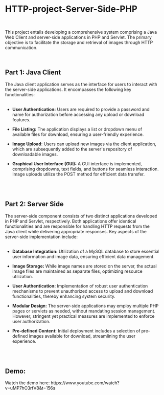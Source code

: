 # HTTP-project-Server-Side-PHP
<br/>

This project entails developing a comprehensive system comprising a Java Web Client and server-side applications in PHP and Servlet. The primary objective is to facilitate the storage and retrieval of images through HTTP communication.

<br/>

<h2>Part 1: Java Client</h2>
The Java client application serves as the interface for users to interact with the server-side applications. It encompasses the following key functionalities:
<br/>
<br/>

* **User Authentication:** Users are required to provide a password and name for authorization before accessing any upload or download features.
  
* **File Listing:** The application displays a list or dropdown menu of available files for download, ensuring a user-friendly experience.
  
* **Image Upload:** Users can upload new images via the client application, which are subsequently added to the server's repository of downloadable images.

* **Graphical User Interface (GUI):** A GUI interface is implemented, comprising dropdowns, text fields, and buttons for seamless interaction. Image uploads utilize the POST method for efficient data transfer.

<br/>
<br/>

<h2>Part 2: Server Side</h2>
The server-side component consists of two distinct applications developed in PHP and Servlet, respectively. Both applications offer identical functionalities and are responsible for handling HTTP requests from the Java client while delivering appropriate responses. Key aspects of the server-side implementation include:
<br/>
<br/>

* **Database Integration:** Utilization of a MySQL database to store essential user information and image data, ensuring efficient data management.
  
* **Image Storage:** While image names are stored on the server, the actual image files are maintained as separate files, optimizing resource utilization.
  
* **User Authentication:** Implementation of robust user authentication mechanisms to prevent unauthorized access to upload and download functionalities, thereby enhancing system security.
  
* **Modular Design:** The server-side applications may employ multiple PHP pages or servlets as needed, without mandating session management. However, stringent yet practical measures are implemented to enforce user authorization.
  
* **Pre-defined Content:** Initial deployment includes a selection of pre-defined images available for download, streamlining the user experience.

<br/>
<br/>

<h2>Demo:</h2>
Watch the demo here: https://www.youtube.com/watch?v=uMP7hO3rfV8&t=156s
